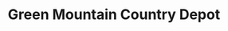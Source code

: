 ---
title: "Green Mountain Country Depot"
url: /castleton/green-mountain-country-depot/
shop: bakery
---